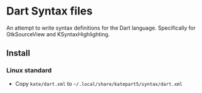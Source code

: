 Dart Syntax files
=================
An attempt to write syntax definitions for the Dart language.
Specifically for GtkSourceView and KSyntaxHighlighting.

## Install

### Linux standard

+ Copy `kate/dart.xml` to `~/.local/share/katepart5/syntax/dart.xml`
